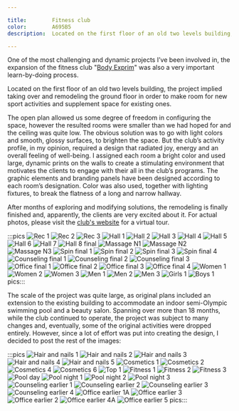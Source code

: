 ```yaml
---

title:        Fitness club
color:        A695B5
description:  Located on the first floor of an old two levels building, the project implied taking over and remodeling the ground floor in order to make room for new sport activities and supplement space for existing ones.

---
```

One of the most challenging and dynamic projects I’ve been involved in, the expansion of the fitness club "[Body Exprim](http://www.bodyexprim.ro)" was also a very important learn-by-doing process.

Located on the first floor of an old two levels building, the project implied taking over and remodeling the ground floor in order to make room for new sport activities and supplement space for existing ones.

The open plan allowed us some degree of freedom in configuring the space, however the resulted rooms were smaller than we had hoped for and the ceiling was quite low. The obvious solution was to go with light colors and smooth, glossy surfaces, to brighten the space. But the club’s activity profile, in my opinion, required a design that radiated joy, energy and an overall feeling of well-being. I assigned each room a bright color and used large, dynamic prints on the walls to create a stimulating environment that motivates the clients to engage with their all in the club’s programs. The graphic elements and branding panels have been designed according to each room’s designation. Color was also used, together with lighting fixtures, to break the flatness of a long and narrow hallway.

After months of exploring and modifying solutions, the remodeling is finally finished and, apparently, the clients are very excited about it. For actual photos, please visit the [club's website](http://www.bodyexprim.ro) for a virtual tour.

:::pics
![Rec 1](jpg)
![Rec 2](jpg)
![Rec 3](jpg)
![Hall 1](jpg)
![Hall 2](jpg)
![Hall 3](jpg)
![Hall 4](jpg)
![Hall 5](jpg)
![Hall 6](jpg)
![Hall 7](jpg)
![Hall 8 final](jpg)
![Massage N1](jpg)
![Massage N2](jpg)
![Massage N3](jpg)
![Spin final 1](jpg)
![Spin final 2](jpg)
![Spin final 3](jpg)
![Spin final 4](jpg)
![Counseling final 1](jpg)
![Counseling final 2](jpg)
![Counseling final 3](jpg)
![Office final 1](jpg)
![Office final 2](jpg)
![Office final 3](jpg)
![Office final 4](jpg)
![Women 1](jpg)
![Women 2](jpg)
![Women 3](jpg)
![Men 1](jpg)
![Men 2](jpg)
![Men 3](jpg)
![Girls 1](jpg)
![Boys 1](jpg)
pics:::

The scale of the project was quite large, as original plans included an extension to the existing building to accommodate an indoor semi-Olympic swimming pool and a beauty salon. Spanning over more than 18 months, while the club continued to operate, the project was subject to many changes and, eventually, some of the original activities were dropped entirely. However, since a lot of effort was put into creating the design, I decided to post the rest of the images:

:::pics
![Hair and nails 1](jpg)
![Hair and nails 2](jpg)
![Hair and nails 3](jpg)
![Hair and nails 4](jpg)
![Hair and nails 5](jpg)
![Cosmetics 1](jpg)
![Cosmetics 2](jpg)
![Cosmetics 4](jpg)
![Cosmetics 6](jpg)
![Top 1](jpg)
![Fitness 1](jpg)
![Fitness 2](jpg)
![Fitness 3](jpg)
![Pool day](jpg)
![Pool night 1](jpg)
![Pool night 2](jpg)
![Pool night 3](jpg)
![Counseling earlier 1](jpg)
![Counseling earlier 2](jpg)
![Counseling earlier 3](jpg)
![Counseling earlier 4](jpg)
![Office earlier 1A](jpg)
![Office earlier 3](jpg)
![Office earlier 2](jpg)
![Office earlier 4A](jpg)
![Office earlier 5](jpg)
pics:::
